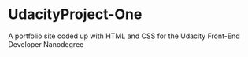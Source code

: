 # UdacityProject-One
A portfolio site coded up with HTML and CSS for the Udacity Front-End Developer Nanodegree
